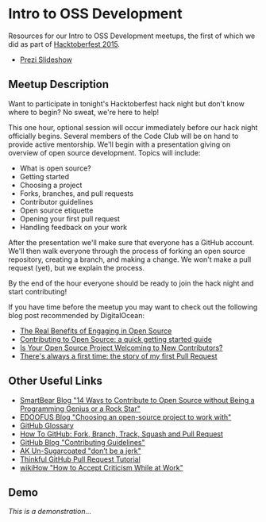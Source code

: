 # Intro to OSS Development

Resources for our Intro to OSS Development meetups, the first of which we did as part of [Hacktoberfest 2015](http://www.meetup.com/AkronCodeClub/events/225945616/).

* [Prezi Slideshow](https://prezi.com/clvz4phss0ls/intro-to-oss-development/)

## Meetup Description

Want to participate in tonight's Hacktoberfest hack night but don't know where to begin? No sweat, we're here to help!

This one hour, optional session will occur immediately before our hack night officially begins. Several members of the Code Club will be on hand to provide active mentorship. We'll begin with a presentation giving on overview of open source development. Topics will include:

* What is open source?
* Getting started
* Choosing a project
* Forks, branches, and pull requests
* Contributor guidelines
* Open source etiquette
* Opening your first pull request
* Handling feedback on your work

After the presentation we'll make sure that everyone has a GitHub account. We'll then walk everyone through the process of forking an open source repository, creating a branch, and making a change. We won't make a pull request (yet), but we explain the process.

By the end of the hour everyone should be ready to join the hack night and start contributing!

If you have time before the meetup you may want to check out the following blog post recommended by DigitalOcean:

* [The Real Benefits of Engaging in Open Source](http://erikaheidi.com/blog/the-real-benefits-of-engaging-in-open-source)
* [Contributing to Open Source: a quick getting started guide](http://erikaheidi.com/blog/contributing-to-open-source-a-quick-getting-started-guide)
* [Is Your Open Source Project Welcoming to New Contributors?](http://www.erikaheidi.com/blog/is-your-open-source-project-welcoming-to-new-contributors)
* [There's always a first time: the story of my first Pull Request](http://dev-human.io/~erikaheidi/my-first-pull-request)

## Other Useful Links

* [SmartBear Blog "14 Ways to Contribute to Open Source without Being a Programming Genius or a Rock Star"](http://blog.smartbear.com/programming/14-ways-to-contribute-to-open-source-without-being-a-programming-genius-or-a-rock-star/)
* [EDOOFUS Blog "Choosing an open-source project to work with"](http://edoofus.blogspot.com/2010/07/choosing-open-source-project-to-work.html)
* [GitHub Glossary](https://help.github.com/articles/github-glossary/)
* [How To GitHub: Fork, Branch, Track, Squash and Pull Request](https://gun.io/blog/how-to-github-fork-branch-and-pull-request/)
* [GitHub Blog "Contributing Guidelines"](https://github.com/blog/1184-contributing-guidelines)
* [AK Un-Sugarcoated "don’t be a jerk"](http://akunsugarcoated.com/tag/dont-be-a-jerk/)
* [Thinkful GitHub Pull Request Tutorial](https://www.thinkful.com/learn/github-pull-request-tutorial/)
* [wikiHow "How to Accept Criticism While at Work"](http://www.wikihow.com/Accept-Criticism-While-at-Work)

## Demo

*This is a demonstration...*
